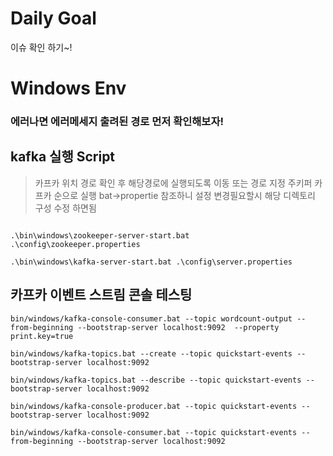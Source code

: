 # Daily Goal

이슈 확인 하기~!




# Windows Env 
### 에러나면 에러메세지 출려된 경로 먼저 확인해보자!

## kafka 실행 Script

> 카프카 위치 경로 확인 후 해당경로에 실행되도록 이동 또는 경로 지정 
> 주키퍼 카프카 순으로 실행
> bat->propertie 참조하니 설정 변경필요할시 해당 디렉토리 구성 수정 하면됨
```SHELL

.\bin\windows\zookeeper-server-start.bat .\config\zookeeper.properties  

.\bin\windows\kafka-server-start.bat .\config\server.properties

```



## 카프카 이벤트 스트림 콘솔 테스팅
```
bin/windows/kafka-console-consumer.bat --topic wordcount-output --from-beginning --bootstrap-server localhost:9092  --property print.key=true

bin/windows/kafka-topics.bat --create --topic quickstart-events --bootstrap-server localhost:9092

bin/windows/kafka-topics.bat --describe --topic quickstart-events --bootstrap-server localhost:9092

bin/windows/kafka-console-producer.bat --topic quickstart-events --bootstrap-server localhost:9092

bin/windows/kafka-console-consumer.bat --topic quickstart-events --from-beginning --bootstrap-server localhost:9092

```


